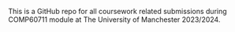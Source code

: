 This is a GitHub repo for all coursework related submissions during COMP60711 module at The University of Manchester 2023/2024.